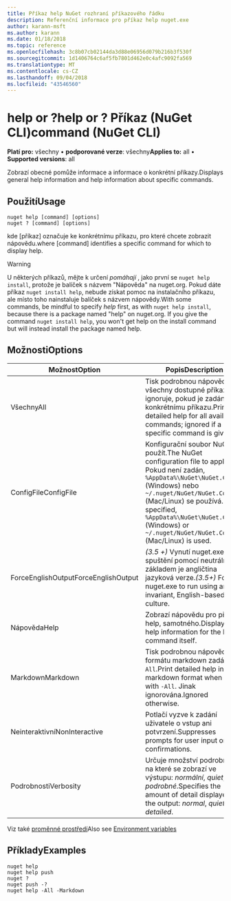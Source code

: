 ```yaml
---
title: Příkaz help NuGet rozhraní příkazového řádku
description: Referenční informace pro příkaz help nuget.exe
author: karann-msft
ms.author: karann
ms.date: 01/18/2018
ms.topic: reference
ms.openlocfilehash: 3c8b07cb02144da3d88e06956d079b216b3f530f
ms.sourcegitcommit: 1d1406764c6af5fb7801d462e0c4afc9092fa569
ms.translationtype: MT
ms.contentlocale: cs-CZ
ms.lasthandoff: 09/04/2018
ms.locfileid: "43546560"
---
```

# <a name="help-or--command-nuget-cli"></a><span data-ttu-id="83dda-103">help or ?</span><span class="sxs-lookup"><span data-stu-id="83dda-103">help or ?</span></span> <span data-ttu-id="83dda-104">Příkaz (NuGet CLI)</span><span class="sxs-lookup"><span data-stu-id="83dda-104">command (NuGet CLI)</span></span>

<span data-ttu-id="83dda-105">**Platí pro:** všechny &bullet; **podporované verze**: všechny</span><span class="sxs-lookup"><span data-stu-id="83dda-105">**Applies to:** all &bullet; **Supported versions**: all</span></span>

<span data-ttu-id="83dda-106">Zobrazí obecné pomůže informace a informace o konkrétní příkazy.</span><span class="sxs-lookup"><span data-stu-id="83dda-106">Displays general help information and help information about specific commands.</span></span>

## <a name="usage"></a><span data-ttu-id="83dda-107">Použití</span><span class="sxs-lookup"><span data-stu-id="83dda-107">Usage</span></span>

```cli
nuget help [command] [options]
nuget ? [command] [options]
```

<span data-ttu-id="83dda-108">kde [příkaz] označuje ke konkrétnímu příkazu, pro které chcete zobrazit nápovědu.</span><span class="sxs-lookup"><span data-stu-id="83dda-108">where [command] identifies a specific command for which to display help.</span></span>

> [!Warning]
> <span data-ttu-id="83dda-109">U některých příkazů, mějte k určení *pomáhají* , jako první se `nuget help install`, protože je balíček s názvem "Nápověda" na nuget.org. Pokud dáte příkaz `nuget install help`, nebude získat pomoc na instalačního příkazu, ale místo toho nainstaluje balíček s názvem nápovědy.</span><span class="sxs-lookup"><span data-stu-id="83dda-109">With some commands, be mindful to specify *help* first, as with `nuget help install`, because there is a package named "help" on nuget.org. If you give the command `nuget install help`, you won't get help on the install command but will instead install the package named help.</span></span>

## <a name="options"></a><span data-ttu-id="83dda-110">Možnosti</span><span class="sxs-lookup"><span data-stu-id="83dda-110">Options</span></span>

| <span data-ttu-id="83dda-111">Možnost</span><span class="sxs-lookup"><span data-stu-id="83dda-111">Option</span></span> | <span data-ttu-id="83dda-112">Popis</span><span class="sxs-lookup"><span data-stu-id="83dda-112">Description</span></span> |
| --- | --- |
| <span data-ttu-id="83dda-113">Všechny</span><span class="sxs-lookup"><span data-stu-id="83dda-113">All</span></span> | <span data-ttu-id="83dda-114">Tisk podrobnou nápovědu pro všechny dostupné příkazy. ignoruje, pokud je zadána ke konkrétnímu příkazu.</span><span class="sxs-lookup"><span data-stu-id="83dda-114">Print detailed help for all available commands; ignored if a specific command is given.</span></span> |
| <span data-ttu-id="83dda-115">ConfigFile</span><span class="sxs-lookup"><span data-stu-id="83dda-115">ConfigFile</span></span> | <span data-ttu-id="83dda-116">Konfigurační soubor NuGet použít.</span><span class="sxs-lookup"><span data-stu-id="83dda-116">The NuGet configuration file to apply.</span></span> <span data-ttu-id="83dda-117">Pokud není zadán, `%AppData%\NuGet\NuGet.Config` (Windows) nebo `~/.nuget/NuGet/NuGet.Config` (Mac/Linux) se používá.</span><span class="sxs-lookup"><span data-stu-id="83dda-117">If not specified, `%AppData%\NuGet\NuGet.Config` (Windows) or `~/.nuget/NuGet/NuGet.Config` (Mac/Linux) is used.</span></span>|
| <span data-ttu-id="83dda-118">ForceEnglishOutput</span><span class="sxs-lookup"><span data-stu-id="83dda-118">ForceEnglishOutput</span></span> | <span data-ttu-id="83dda-119">*(3.5 +)*  Vynutí nuget.exe pro spuštění pomocí neutrální, základem je angličtina jazyková verze.</span><span class="sxs-lookup"><span data-stu-id="83dda-119">*(3.5+)* Forces nuget.exe to run using an invariant, English-based culture.</span></span> |
| <span data-ttu-id="83dda-120">Nápověda</span><span class="sxs-lookup"><span data-stu-id="83dda-120">Help</span></span> | <span data-ttu-id="83dda-121">Zobrazí nápovědu pro příkaz help, samotného.</span><span class="sxs-lookup"><span data-stu-id="83dda-121">Displays help information for the help command itself.</span></span> |
| <span data-ttu-id="83dda-122">Markdown</span><span class="sxs-lookup"><span data-stu-id="83dda-122">Markdown</span></span> | <span data-ttu-id="83dda-123">Tisk podrobnou nápovědu ve formátu markdown zadáním `-All`.</span><span class="sxs-lookup"><span data-stu-id="83dda-123">Print detailed help in markdown format when used with `-All`.</span></span> <span data-ttu-id="83dda-124">Jinak ignorována.</span><span class="sxs-lookup"><span data-stu-id="83dda-124">Ignored otherwise.</span></span> |
| <span data-ttu-id="83dda-125">Neinteraktivní</span><span class="sxs-lookup"><span data-stu-id="83dda-125">NonInteractive</span></span> | <span data-ttu-id="83dda-126">Potlačí vyzve k zadání uživatele o vstup ani potvrzení.</span><span class="sxs-lookup"><span data-stu-id="83dda-126">Suppresses prompts for user input or confirmations.</span></span> |
| <span data-ttu-id="83dda-127">Podrobnosti</span><span class="sxs-lookup"><span data-stu-id="83dda-127">Verbosity</span></span> | <span data-ttu-id="83dda-128">Určuje množství podrobností, na které se zobrazí ve výstupu: *normální*, *quiet*, *podrobné*.</span><span class="sxs-lookup"><span data-stu-id="83dda-128">Specifies the amount of detail displayed in the output: *normal*, *quiet*, *detailed*.</span></span> |

<span data-ttu-id="83dda-129">Viz také [proměnné prostředí](cli-ref-environment-variables.md)</span><span class="sxs-lookup"><span data-stu-id="83dda-129">Also see [Environment variables](cli-ref-environment-variables.md)</span></span>

## <a name="examples"></a><span data-ttu-id="83dda-130">Příklady</span><span class="sxs-lookup"><span data-stu-id="83dda-130">Examples</span></span>

```cli
nuget help
nuget help push
nuget ?
nuget push -?
nuget help -All -Markdown
```
